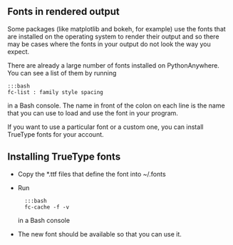 
<!--
.. title: Fonts
.. slug: Fonts
.. date: 2020-01-30 15:35:28 UTC+00:00
.. tags:
.. category:
.. link:
.. description:
.. type: text
-->





## Fonts in rendered output

Some packages (like matplotlib and bokeh, for example) use the fonts that are
installed on the operating system to render their output and so there may be
cases where the fonts in your output do not look the way you expect.

There are already a large number of fonts installed on PythonAnywhere. You can
see a list of them by running

    :::bash
    fc-list : family style spacing
    
    
in a Bash console. The name in front of the colon on each line is the name that
you can use to load and use the font in your program.

If you want to use a particular font or a custom one, you can install TrueType
fonts for your account.


## Installing TrueType fonts

* Copy the *.ttf files that define the font into ~/.fonts
* Run

        :::bash
        fc-cache -f -v
    
    
    in a Bash console
    
* The new font should be available so that you can use it.
    


